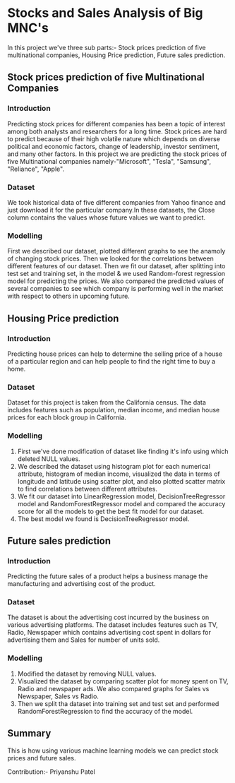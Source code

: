 # **Stocks and Sales Analysis of Big MNC's**

In this project we've three sub parts:- Stock prices prediction of five multinational companies, Housing Price prediction, Future sales prediction.

## **Stock prices prediction of five Multinational Companies**

### Introduction
Predicting stock prices for different companies has been a topic of interest among both analysts and researchers for a long time. Stock prices are hard to predict because of their high volatile nature which depends on diverse political and economic factors, change of leadership, investor sentiment, and many other factors.
In this project we are predicting the stock prices of five Multinational companies namely-"Microsoft", "Tesla", "Samsung", "Reliance", "Apple". 

### Dataset
We took historical data of five different companies from Yahoo finance and just download it for the particular company.In these datasets, the Close column contains the values whose future values we want to predict.

### Modelling
First we described our dataset, plotted different graphs to see the anamoly of changing stock prices. Then we looked for the correlations between different features of our dataset. Then we fit our dataset, after splitting into test set and training set, in the model & we used Random-forest regression model for predicting the prices.
We also compared the predicted values of several companies to see which company is performing well in the market with respect to others in upcoming future.


## **Housing Price prediction**

### Introduction
Predicting house prices can help to determine the selling price of a house of a particular region and can help people to find the right time to buy a home. 

### Dataset
Dataset for this project is taken  from the California census. The data includes features such as population, median income, and median house prices for each block group in California.

### Modelling
1. First we've done modification of dataset like finding it's info using which deleted NULL values.
2. We described the dataset using histogram  plot for each numerical attribute, histogram of median income, visualized the data in terms of longitude and latitude using scatter plot, and also plotted scatter matrix to find correlations between different attributes.
3. We fit our dataset into LinearRegression model, DecisionTreeRegressor model and RandomForestRegressor model and compared the accuracy score for all the models to get the best fit model for our dataset.
4. The best model we found is DecisionTreeRegressor model.

## **Future sales prediction**

### Introduction
Predicting the future sales of a product helps a business manage the manufacturing and advertising cost of the product.

### Dataset
The dataset is about the advertising cost incurred by the business on various advertising platforms. The dataset includes features such as TV, Radio, Newspaper which contains advertising cost spent in dollars for advertising them and Sales for number of units sold.

### Modelling
1. Modified the dataset by removing NULL values.
2. Visualized the dataset by comparing scatter plot for money spent on TV, Radio and newspaper ads. We also compared graphs for  Sales vs Newspaper, Sales vs Radio.
3. Then we split tha dataset into training set and test set and performed RandomForestRegression to find the accuracy of the model.

## Summary
This is how using various machine learning models we can predict stock prices and future sales.





Contribution:- 
Priyanshu Patel
